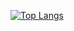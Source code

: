 [![Top Langs](https://github-readme-stats.vercel.app/api/top-langs/?username=donyall&layout=compact)](https://donyall.github.io)
